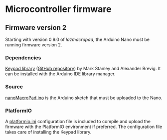 # Microcontroller firmware
## Firmware version 2

Starting with version 0.9.0 of *lazmacropad*, the Arduino Nano must be running firmware version 2.

### Dependencies

 [Keypad library](https://playground.arduino.cc/Code/Keypad/) ([GitHub repository](https://github.com/Chris--A/Keypad)) by Mark Stanley and Alexander Brevig. It can be installed with the Arduino IDE library manager.

### Source

[nanoMacroPad.ino](nanoMacroPad.ino) is the Arduino sketch that must be uploaded to the  Nano. 

### PlatformIO

A [platformio.ini](platformio.ini) configuration file is included to compile and upload the firmware with the PlatformIO environment if preferred. The configuration file takes care of installing the Keypad library.

